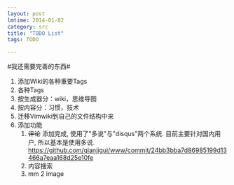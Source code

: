 ```yaml
---
layout: post
lmtime: 2014-01-02
category: src
title: "TODO List"
tags: TODO

---
```




#我还需要完善的东西#
1. 添加Wiki的各种重要Tags
  1. 各种Tags
  2. 按生成器分：wiki，思维导图
  3. 按内容分：习惯，技术
2. 迁移Vimwiki到自己的文件结构中来
3. 添加功能
    1. ~~评论~~
        添加完成, 使用了"多说"与"disqus"两个系统. 目前主要针对国内用户, 所以基本是使用多说.  https://github.com/qianjigui/www/commit/24bb3bba7d86985199d13466a7eaa168d25e10fe
    2. 内容搜索
    3. mm 2 image

